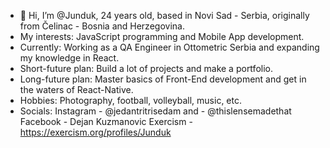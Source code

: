 - 👋 Hi, I’m @Junduk, 24 years old, based in Novi Sad - Serbia, originally from Čelinac - Bosnia and Herzegovina.
- My interests: JavaScript programming and Mobile App development.
- Currently: Working as a QA Engineer in Ottometric Serbia and expanding my knowledge in React.
- Short-future plan: Build a lot of projects and make a portfolio.
- Long-future plan: Master basics of Front-End development and get in the waters of React-Native.
- Hobbies: Photography, football, volleyball, music, etc.
- Socials: 
           Instagram - @jedantritrisedam and 
                     - @thislensemadethat
           Facebook - Dejan Kuzmanovic
           Exercism - https://exercism.org/profiles/Junduk

<!---
Junduk/Junduk is a ✨ special ✨ repository because its `README.md` (this file) appears on your GitHub profile.
You can click the Preview link to take a look at your changes.
--->
